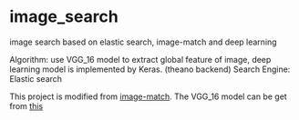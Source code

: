 # image_search
image search based on elastic search, image-match and deep learning

Algorithm: use VGG_16 model to extract global feature of image, deep learning model is implemented by Keras. (theano backend)
Search Engine: Elastic search

This project is modified from [image-match](https://github.com/ascribe/image-match).
The VGG_16 model can be get from [this](http://files.heuritech.com/weights/vgg16_weights.h5)
